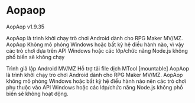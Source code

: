 # Aopaop

AopAop v1.9.35

 AopAop là trình khởi chạy trò chơi Android dành cho RPG Maker MV/MZ.  AopAop
 Không mô phỏng Windows hoặc bất kỳ hệ điều hành nào, vì vậy các trò chơi dựa trên API Windows hoặc các lớp/chức năng Node.js không phổ biến sẽ không chạy

 Trình giả lập Android MV/MZ
 Hỗ trợ tải file dịch MTool [mountable]
 AopAop là trình khởi chạy trò chơi Android dành cho RPG Maker MV/MZ.
 AopAop không mô phỏng Windows hoặc bất kỳ hệ điều hành nào nên các trò chơi phụ thuộc vào API Windows hoặc các lớp/chức năng Node.js không phổ biến sẽ không hoạt động.
